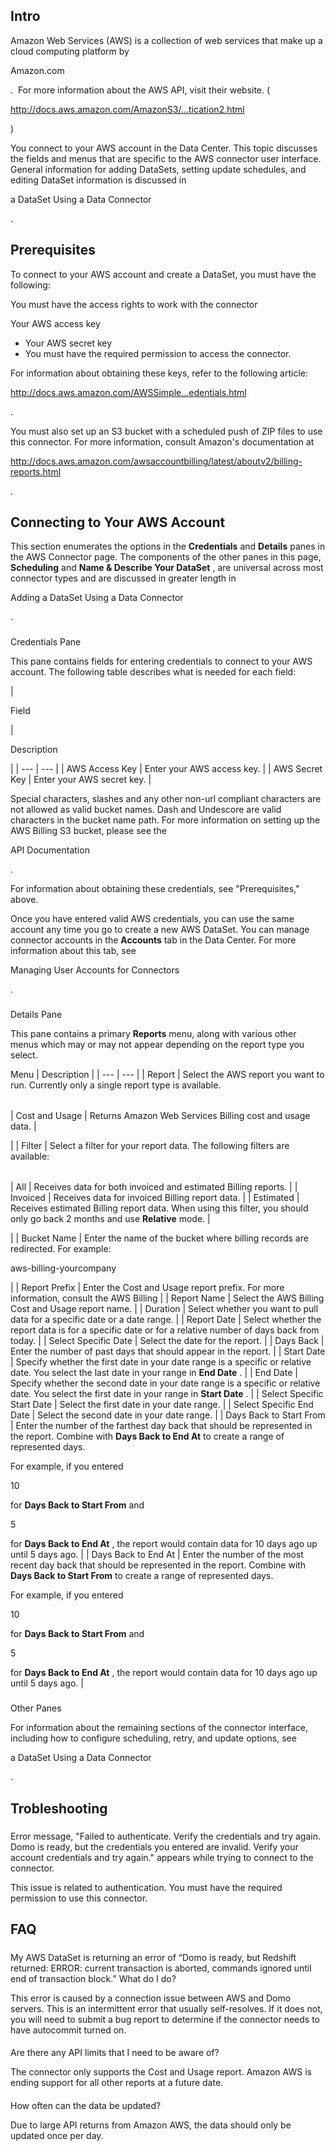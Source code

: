 

Intro
-------

Amazon Web Services (AWS) is a collection of web services that make up a cloud computing platform by

Amazon.com

.  For more information about the AWS API, visit their website. (

http://docs.aws.amazon.com/AmazonS3/...tication2.html

)


 You connect to your AWS account in the Data Center. This topic discusses the fields and menus that are specific to the AWS connector user interface. General information for adding DataSets, setting update schedules, and editing DataSet information is discussed in

a DataSet Using a Data Connector

.


 Prerequisites
---------------

To connect to your AWS account and create a DataSet, you must have the following:


 You must have the access rights to work with the connector

 Your AWS access key
* Your AWS secret key
* You must have the required permission to access the connector.

For information about obtaining these keys, refer to the following article:

http://docs.aws.amazon.com/AWSSimple...edentials.html

.


 You must also set up an S3 bucket with a scheduled push of ZIP files to use this connector. For more information, consult Amazon's documentation at

http://docs.aws.amazon.com/awsaccountbilling/latest/aboutv2/billing-reports.html

.


 Connecting to Your AWS Account
--------------------------------


 This section enumerates the options in the
 **Credentials**
 and
 **Details**
 panes in the AWS Connector page. The components of the other panes in this page,
 **Scheduling**
 and
 **Name & Describe Your DataSet**
 , are universal across most connector types and are discussed in greater length in

Adding a DataSet Using a Data Connector

.


###

Credentials Pane


 This pane contains fields for entering credentials to connect to your AWS account. The following table describes what is needed for each field:


|

Field

|

Description

|
| --- | --- |
|
 AWS Access Key
  |
 Enter your AWS access key.
  |
|
 AWS Secret Key
  |
 Enter your AWS secret key.
  |

Special characters, slashes and any other non-url compliant characters are not allowed as valid bucket names. Dash and Undescore are valid characters in the bucket name path. For more information on setting up the AWS Billing S3 bucket, please see the

API Documentation

.


 For information about obtaining these credentials, see "Prerequisites," above.

Once you have entered valid AWS credentials, you can use the same account any time you go to create a new AWS DataSet. You can manage connector accounts in the
 **Accounts**
 tab in the Data Center. For more information about this tab, see

Managing User Accounts for Connectors

.


###
 Details Pane

This pane contains a primary
 **Reports**
 menu, along with various other menus which may or may not appear depending on the report type you select.


 Menu
  |
 Description
  |
| --- | --- |
|
 Report
  |
 Select the AWS report you want to run. Currently only a single report type is available.


|  |  |
| --- | --- |
|
 Cost and Usage
  |
 Returns Amazon Web Services Billing cost and usage data.
  |

|
|
 Filter
  |
 Select a filter for your report data. The following filters are available:


|  |  |
| --- | --- |
|
 All
  |
 Receives data for both invoiced and estimated Billing reports.
  |
|
 Invoiced
  |
 Receives data for invoiced Billing report data.
  |
|
 Estimated
  |
 Receives estimated Billing report data. When using this filter, you should only go back 2 months and use
 **Relative**
 mode.
  |

|
|
 Bucket Name
  |
 Enter the name of the bucket where billing records are redirected. For example:

aws-billing-yourcompany

|
|
 Report Prefix
  |
 Enter the Cost and Usage report prefix. For more information, consult the AWS Billing
  |
|
 Report Name
  |
 Select the AWS Billing Cost and Usage report name.
  |
|
 Duration
  |
 Select whether you want to pull data for a specific date or a date range.
  |
|
 Report Date
  |
 Select whether the report data is for a specific date or for a relative number of days back from today.
  |
|
 Select Specific Date
  |
 Select the date for the report.
  |
|
 Days Back
  |
 Enter the number of past days that should appear in the report.
  |
|
 Start Date
  |
 Specify whether the first date in your date range is a specific or relative date. You select the last date in your range in
 **End Date**
 .
  |
|
 End Date
  |
 Specify whether the second date in your date range is a specific or relative date. You select the first date in your range in
 **Start Date**
 .
  |
|
 Select Specific Start Date
  |
 Select the first date in your date range.
  |
|
 Select Specific End Date
  |
 Select the second date in your date range.
  |
|
 Days Back to Start From
  |
 Enter the number of the farthest day back that should be represented in the report. Combine with
 **Days Back to End At**
 to create a range of represented days.


 For example, if you entered

10

for
 **Days Back to Start From**
 and

5

for
 **Days Back to End At**
 , the report would contain data for 10 days ago up until 5 days ago.
  |
|
 Days Back to End At
  |
 Enter the number of the most recent day back that should be represented in the report. Combine with
 **Days Back to Start From**
 to create a range of represented days.


 For example, if you entered

10

for
 **Days Back to Start From**
 and

5

for
 **Days Back to End At**
 , the report would contain data for 10 days ago up until 5 days ago.
  |


###
 Other Panes

For information about the remaining sections of the connector interface, including how to configure scheduling, retry, and update options, see

a DataSet Using a Data Connector

.


 Trobleshooting
----------------


#####
 Error message, "Failed to authenticate. Verify the credentials and try again. Domo is ready, but the credentials you entered are invalid. Verify your account credentials and try again." appears while trying to connect to the connector.

This issue is related to authentication. You must have the required permission to use this connector.


 FAQ
-----


#####
 My AWS DataSet is returning an error of “Domo is ready, but Redshift returned: ERROR: current transaction is aborted, commands ignored until end of transaction block.” What do I do?

This error is caused by a connection issue between AWS and Domo servers. This is an intermittent error that usually self-resolves. If it does not, you will need to submit a bug report to determine if the connector needs to have autocommit turned on.

####
 Are there any API limits that I need to be aware of?

The connector only supports the Cost and Usage report. Amazon AWS is ending support for all other reports at a future date.

####
 How often can the data be updated?

Due to large API returns from Amazon AWS, the data should only be updated once per day.

